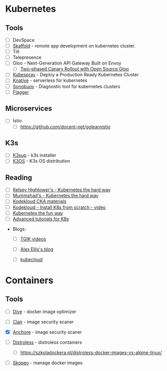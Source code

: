 # Kubernetes
## Tools
* [ ] DevSpace
* [ ] [Skaffold](https://skaffold.dev/) - remote app development on kubernetes cluster.
* [ ] Tilt
* [ ] Telepresence
* [ ] Gloo - Next-Generation API Gateway Built on Envoy 
  * [ ] [Two-phased Canary Rollout with Open Source Gloo](https://kubernetes.io/blog/2020/04/two-phased-canary-rollout-with-gloo/)
* [ ] [Kubespray](https://github.com/kubernetes-sigs/kubespray) - Deploy a Production Ready Kubernetes Cluster
* [ ] [Knative](https://knative.dev/) - serverless for kubernetes
* [ ] [Sonobuoy](https://sonobuoy.io) - Diagnostic tool for kubernetes clusters
* [ ] [Flagger](https://github.com/fluxcd/flagger)

## Microservices
* [ ] Istio
  * [ ] https://github.com/docent-net/golearnistio

## K3s
* [ ] [K3sup](https://k3sup.dev/) - k3s installer
* [ ] [K3OS](https://k3os.io/) - K3s OS distribution

## Reading
* [ ] [Kelsey Hightower's - Kubernetes the hard way](https://github.com/kelseyhightower/kubernetes-the-hard-way)
* [ ] [Mummshad's - Kubernetes the hard way](https://github.com/mmumshad/kubernetes-the-hard-way)
* [ ] [Kodekloud CKA materials](https://github.com/kodekloudhub/certified-kubernetes-administrator-course)
* [ ] [Kodekloud - Install K8s from scratch - video](https://www.youtube.com/watch?v=uUupRagM7m0&list=PL2We04F3Y_41jYdadX55fdJplDvgNGENo)
* [ ] [Kubernetes the fun way](https://github.com/danacr/Kubernetes-The-Fun-Way)
* [ ] [Advanced tutorials for K8s](https://techbeacon.com/enterprise-it/47-advanced-tutorials-mastering-kubernetes)
* Blogs:
  * [ ] [TGIK videos](https://github.com/vmware-tanzu/tgik/blob/master/playlist.md)
  * [ ] [Alex Ellis's blog](https://blog.alexellis.io/)
  * [ ] [kubecloud](https://kubecloud.io/) 
   
    


# Containers
## Tools
* [ ] [Dive](https://github.com/wagoodman/dive) - docker image optimizer
* [ ] [Clair](https://coreos.com/quay-enterprise/docs/latest/clair.html) - image security scaner
* [x] [Anchore](https://docs.anchore.com/current/docs/engine/engine_installation/) - image security scaner
* [ ] [Distroless](https://github.com/GoogleContainerTools/distroless/blob/master/README.md) - distroless containers
  * [ ] https://szkoladockera.pl/distroless-docker-images-vs-alpine-linux/
* [ ] [Skopeo](https://github.com/containers/skopeo) - manage docker images

